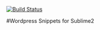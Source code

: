 [![Build Status](https://travis-ci.org/Automattic/_s.svg?branch=master)](https://travis-ci.org/Automattic/_s)

#Wordpress Snippets for Sublime2